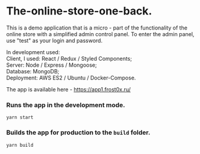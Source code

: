 # The-online-store-one-back.  
This is a demo application that is a micro - part of the functionality of the online store with a simplified admin control panel. To enter the admin panel, use "test" as your login and password.

In development used:  
Сlient, I used: React / Redux / Styled Components;  
Server: Node / Express / Mongoose;  
Database: MongoDB;  
Deployment: AWS ES2 / Ubuntu / Docker-Compose.  

The app is available here - https://app1.frost0x.ru/

### Runs the app in the development mode.  
`yarn start`

### Builds the app for production to the `build` folder.  
`yarn build`

